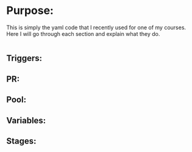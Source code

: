# Purpose:

This is simply the yaml code that I recently used for one of my courses. Here I will go through each section and explain what they do.

```yaml

```

## Triggers:

## PR:

## Pool:

## Variables:

## Stages:

##

##

##
